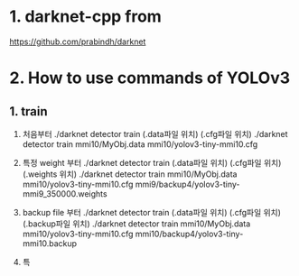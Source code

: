 # 1. darknet-cpp from
  https://github.com/prabindh/darknet

# 2. How to use commands of YOLOv3
## 1. train

  1) 처음부터
      ./darknet detector train (.data파일 위치) (.cfg파일 위치)
      ./darknet detector train mmi10/MyObj.data mmi10/yolov3-tiny-mmi10.cfg

  2) 특정 weight 부터
      ./darknet detector train (.data파일 위치) (.cfg파일 위치) (.weights 위치)
      ./darknet detector train mmi10/MyObj.data mmi10/yolov3-tiny-mmi10.cfg mmi9/backup4/yolov3-tiny-mmi9_350000.weights

  3) backup file 부터
      ./darknet detector train (.data파일 위치) (.cfg파일 위치) (.backup파일 위치)
      ./darknet detector train mmi10/MyObj.data mmi10/yolov3-tiny-mmi10.cfg mmi10/backup4/yolov3-tiny-mmi10.backup

  4) 특
